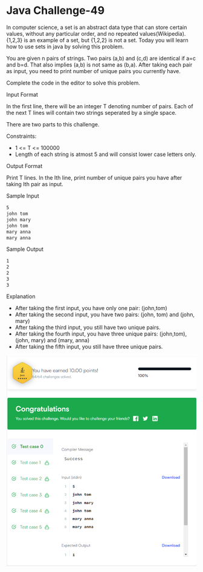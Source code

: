 # Java Challenge-49

In computer science, a set is an abstract data type that can store certain values, without any particular order, and no repeated values(Wikipedia). {1,2,3} is an example of a set, but {1,2,2} is not a set. Today you will learn how to use sets in java by solving this problem.

You are given n pairs of strings. Two pairs (a,b) and (c,d) are identical if a=c and b=d. That also implies (a,b) is not same as (b,a). After taking each pair as input, you need to print number of unique pairs you currently have.

Complete the code in the editor to solve this problem.

Input Format

In the first line, there will be an integer T denoting number of pairs. Each of the next T lines will contain two strings seperated by a single space.

There are two parts to this challenge.

Constraints:
- 1 <= T <= 100000
- Length of each string is atmost 5 and will consist lower case letters only.

Output Format

Print T lines. In the Ith line, print number of unique pairs you have after taking Ith pair as input.

Sample Input

```
5
john tom
john mary
john tom
mary anna
mary anna
```

Sample Output
```
1
2
2
3
3
```

Explanation

- After taking the first input, you have only one pair: (john,tom)
- After taking the second input, you have two pairs: (john, tom) and (john, mary)
- After taking the third input, you still have two unique pairs.
- After taking the fourth input, you have three unique pairs: (john,tom), (john, mary) and (mary, anna)
- After taking the fifth input, you still have three unique pairs.

![IMG](./img/_49_01.png)